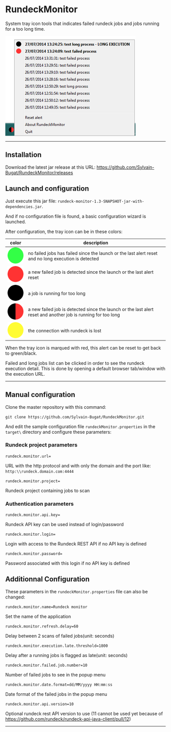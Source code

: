 # RundeckMonitor

System tray icon tools that indicates failed rundeck jobs and jobs running for a too long time.

![RundeckMonitor screenshot](Screenshot.png)

***

## Installation

Download the latest jar release at this URL: https://github.com/Sylvain-Bugat/RundeckMonitor/releases

## Launch and configuration

Just execute this jar file: `rundeck-monitor-1.3-SNAPSHOT-jar-with-dependencies.jar`.

And if no configuration file is found, a basic configuration wizard is launched.

After configuration, the tray icon can be in these colors:

| color | description |
| ---------- | ---------- |
| ![RundeckMonitor OK](src/main/resources/OK.png) | no failed jobs has failed since the launch or the last alert reset and no long execution is detected |
| ![RundeckMonitor KO](src/main/resources/KO.png) | a new failed job is detected since the launch or the last alert reset |
| ![RundeckMonitor late](src/main/resources/LATE.png) | a job is running for too long |
| ![RundeckMonitor KO and late](src/main/resources/KO_LATE.png) | a new failed job is detected since the launch or the last alert reset and another job is running for too long |
| ![RundeckMonitor disconnected](src/main/resources/DISCONNECTED.png) | the connection with rundeck is lost |

When the tray icon is marqued with red, this alert can be reset to get back to green/black.

Failed and long  jobs list can be clicked in order to see the rundeck execution detail. This is done by opening a default browser tab/window with the execution URL.

***

## Manual configuration

Clone the master repository with this command:

	git clone https://github.com/Sylvain-Bugat/RundeckMonitor.git

And edit the sample configuration file `rundeckMonitor.properties` in the `target\` directory and configure these parameters:  

### Rundeck project parameters

	rundeck.monitor.url=
	
URL with the http protocol and with only the domain and the port like: `http:\\rundeck.domain.com:4444`

	rundeck.monitor.project=
	
Rundeck project containing jobs to scan

### Authentication parameters

	rundeck.monitor.api.key=

Rundeck API key can be used instead of login/password

	rundeck.monitor.login=
	
Login with access to the Rundeck REST API if no API key is defined

	rundeck.monitor.password=
	
Password associated with this login if no API key is defined


## Additionnal Configuration

These parameters in the `rundeckMonitor.properties` file can also be changed:

	rundeck.monitor.name=Rundeck monitor
	
Set the name of the application

	rundeck.monitor.refresh.delay=60
	
Delay between 2 scans of failed jobs(unit: seconds)

	rundeck.monitor.execution.late.threshold=1800
	
Delay after a running jobs is flagged as late(unit: seconds)

	rundeck.monitor.failed.job.number=10
	
Number of failed jobs to see in the popup menu

	rundeck.monitor.date.format=dd/MM/yyyy HH:mm:ss
	
Date format of the failed jobs in the popup menu

	rundeck.monitor.api.version=10

Optional rundeck rest API version to use (11 cannot be used yet because of https://github.com/rundeck/rundeck-api-java-client/pull/12)

***
